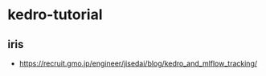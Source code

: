 # kedro-tutorial

## iris

- https://recruit.gmo.jp/engineer/jisedai/blog/kedro_and_mlflow_tracking/
